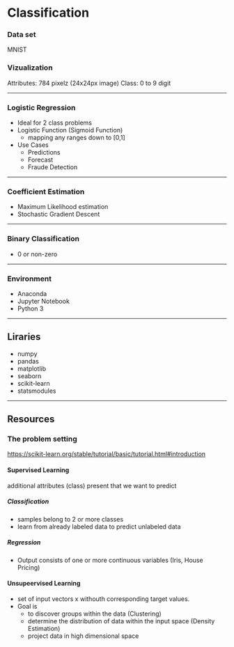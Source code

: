 # Classification

### Data set
MNIST

### Vizualization
Attributes: 784 pixelz (24x24px image)
Class: 0 to 9 digit


---

### Logistic Regression
- Ideal for 2 class problems
- Logistic Function (Sigmoid Function)
	- mapping any ranges down to [0,1]
- Use Cases
	- Predictions
	- Forecast
	- Fraude Detection

---

### Coefficient Estimation
- Maximum Likelihood estimation
- Stochastic Gradient Descent

---

### Binary Classification
- 0 or non-zero

---

### Environment
- Anaconda
- Jupyter Notebook
- Python 3

---

## Liraries
- numpy
- pandas
- matplotlib
- seaborn
- scikit-learn
- statsmodules

---

## Resources

### The problem setting
https://scikit-learn.org/stable/tutorial/basic/tutorial.html#introduction

#### Supervised Learning
additional attributes (class) present that we want to predict

##### Classification
- samples belong to 2 or more classes
- learn from already labeled data to predict unlabeled data

##### Regression
- Output consists of one or more continuous variables (Iris, House Pricing)

#### Unsupeervised Learning
- set of input vectors x withouth corresponding target values.
- Goal is 
	- to discover groups within the data (Clustering)
	- determine the distribution of data within the input space (Density Estimation)
	- project data in high dimensional space




